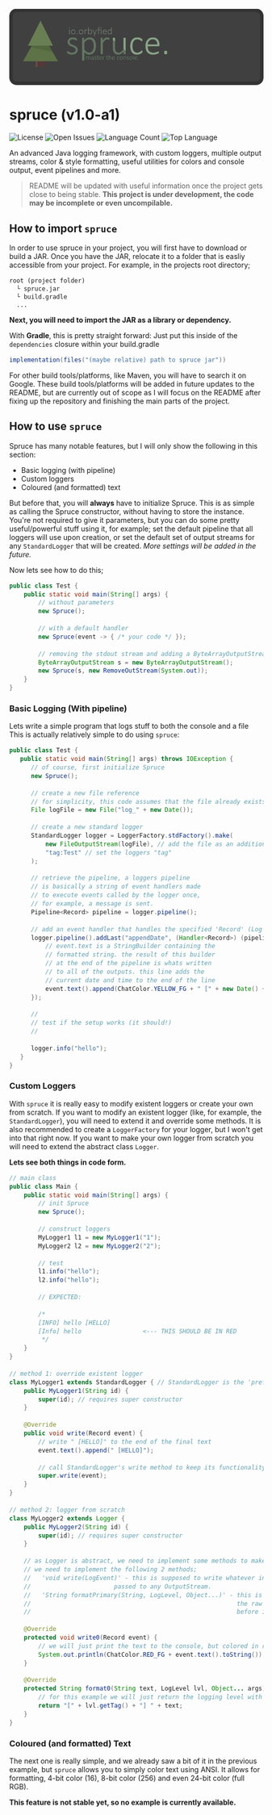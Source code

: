 ![Logo](/project/resources/spruce_logo_full.png)
# spruce (v1.0-a1)
![License](https://img.shields.io/github/license/orbyfied/spruce)
![Open Issues](https://img.shields.io/github/issues-raw/orbyfied/spruce?color=%23ffc412)
![Language Count](https://img.shields.io/github/languages/count/orbyfied/spruce)
![Top Language](https://img.shields.io/github/languages/top/orbyfied/spruce?color=%23c8ff12)

An advanced Java logging framework, with custom loggers, multiple output streams, color & style formatting,
useful utilities for colors and console output, event pipelines and more.

> README will be updated with useful information once the project gets close to being stable.
> **This project is under development, the code may be incomplete or even uncompilable.**

## How to import **`spruce`**

In order to use spruce in your project, you will first have to download or build a JAR.
Once you have the JAR, relocate it to a folder that is easliy accessible from your project.
For example, in the projects root directory;
```
root (project folder)
  └ spruce.jar
  └ build.gradle
  ...
```

**Next, you will need to import the JAR as a library or dependency.**

With **Gradle**, this is pretty straight forward:
Just put this inside of the `dependencies` closure within your build.gradle
```groovy
implementation(files("(maybe relative) path to spruce jar"))
```
For other build tools/platforms, like Maven, you will have to search it on Google.
These build tools/platforms will be added in future updates to the README, but
are currently out of scope as I will focus on the README after fixing up the repository
and finishing the main parts of the project.

## How to use **`spruce`**

Spruce has many notable features, but I will only show the following in this section:
  * Basic logging (with pipeline)
  * Custom loggers
  * Coloured (and formatted) text
  
But before that, you will **always** have to initialize Spruce.
This is as simple as calling the Spruce constructor, without having to store
the instance. You're not required to give it parameters, but you can do some
pretty useful/powerful stuff using it, for example; set the default pipeline that
all loggers will use upon creation, or set the default set of output streams
for any `StandardLogger` that will be created. *More settings will be added in the
future.*

Now lets see how to do this;
```java
public class Test {
    public static void main(String[] args) {
        // without parameters
        new Spruce();

        // with a default handler
        new Spruce(event -> { /* your code */ });

        // removing the stdout stream and adding a ByteArrayOutputStream.
        ByteArrayOutputStream s = new ByteArrayOutputStream();
        new Spruce(s, new RemoveOutStream(System.out));
    }
}
```

### Basic Logging (With pipeline)

Lets write a simple program that logs stuff to both the console and a file 
This is actually relatively simple to do using `spruce`:

```java
public class Test {
   public static void main(String[] args) throws IOException {
      // of course, first initialize Spruce
      new Spruce();

      // create a new file reference
      // for simplicity, this code assumes that the file already exists
      File logFile = new File("log_" + new Date());

      // create a new standard logger
      StandardLogger logger = LoggerFactory.stdFactory().make(
          new FileOutputStream(logFile), // add the file as an additional output
          "tag:Test" // set the loggers "tag"
      );

      // retrieve the pipeline, a loggers pipeline
      // is basically a string of event handlers made
      // to execute events called by the logger once,
      // for example, a message is sent.
      Pipeline<Record> pipeline = logger.pipeline();

      // add an event handler that handles the specified 'Record' (Log event)
      logger.pipeline().addLast("appendDate", (Handler<Record>) (pipeline, event) -> {
          // event.text is a StringBuilder containing the
          // formatted string. the result of this builder
          // at the end of the pipeline is whats written
          // to all of the outputs. this line adds the
          // current date and time to the end of the line
          event.text().append(ChatColor.YELLOW_FG + " [" + new Date() + "]");
      });

      //
      // test if the setup works (it should!)
      //

      logger.info("hello");
   }
}
```

### Custom Loggers

With `spruce` it is really easy to modify existent loggers or create your own from scratch.
If you want to modify an existent logger (like, for example, the `StandardLogger`), you will need to extend it and override
some methods. It is also recommended to create a `LoggerFactory` for your logger, but I won't get into that right now. 
If you want to make your own logger from scratch you will need to extend the abstract class `Logger`.

**Lets see both things in code form.**

```java
// main class
public class Main {
    public static void main(String[] args) {
        // init Spruce
        new Spruce();

        // construct loggers
        MyLogger1 l1 = new MyLogger1("1");
        MyLogger2 l2 = new MyLogger2("2");

        // test
        l1.info("hello");
        l2.info("hello");

        // EXPECTED:

        /*
        [INFO] hello [HELLO]
        [Info] hello                 <--- THIS SHOULD BE IN RED
         */
    }
}

// method 1: override existent logger
class MyLogger1 extends StandardLogger { // StandardLogger is the 'prefab' logger class shipped with spruce
    public MyLogger1(String id) {
        super(id); // requires super constructor
    }

    @Override
    public void write(Record event) {
        // write " [HELLO]" to the end of the final text
        event.text().append(" [HELLO]");

        // call StandardLogger's write method to keep its functionality
        super.write(event);
    }
}

// method 2: logger from scratch
class MyLogger2 extends Logger {
    public MyLogger2(String id) {
        super(id); // requires super constructor
    }

    // as Logger is abstract, we need to implement some methods to make this work
    // we need to implement the following 2 methods;
    //   'void write(LogEvent)' - this is supposed to write whatever information the LogEvent
    //                       passed to any OutputStream.
    //   'String formatPrimary(String, LogLevel, Object...)' - this is supposed to format
    //                                                         the raw text with the corresponding properties
    //                                                         before it is sent to the LogEvent and pipeline.

    @Override
    protected void write0(Record event) {
        // we will just print the text to the console, but colored in red
        System.out.println(ChatColor.RED_FG + event.text().toString());
    }

    @Override
    protected String format0(String text, LogLevel lvl, Object... args) {
        // for this example we will just return the logging level with the text
        return "[" + lvl.getTag() + "] " + text;
    }
}
```

### Coloured (and formatted) Text

The next one is really simple, and we already saw a bit of it
in the previous example, but `spruce` allows you to simply color
text using ANSI. It allows for formatting, 4-bit color (16), 8-bit color (256)
and even 24-bit color (full RGB).

**This feature is not stable yet, so no example is currently available.**


